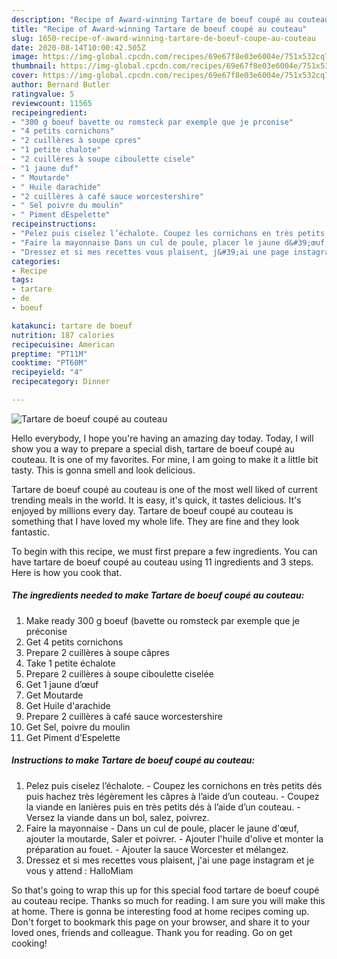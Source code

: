 ```yaml
---
description: "Recipe of Award-winning Tartare de boeuf coupé au couteau"
title: "Recipe of Award-winning Tartare de boeuf coupé au couteau"
slug: 1650-recipe-of-award-winning-tartare-de-boeuf-coupe-au-couteau
date: 2020-08-14T10:00:42.505Z
image: https://img-global.cpcdn.com/recipes/69e67f8e03e6004e/751x532cq70/tartare-de-boeuf-coupe-au-couteau-photo-principale-de-la-recette.jpg
thumbnail: https://img-global.cpcdn.com/recipes/69e67f8e03e6004e/751x532cq70/tartare-de-boeuf-coupe-au-couteau-photo-principale-de-la-recette.jpg
cover: https://img-global.cpcdn.com/recipes/69e67f8e03e6004e/751x532cq70/tartare-de-boeuf-coupe-au-couteau-photo-principale-de-la-recette.jpg
author: Bernard Butler
ratingvalue: 5
reviewcount: 11565
recipeingredient:
- "300 g boeuf bavette ou romsteck par exemple que je prconise"
- "4 petits cornichons"
- "2 cuillères à soupe cpres"
- "1 petite chalote"
- "2 cuillères à soupe ciboulette cisele"
- "1 jaune duf"
- " Moutarde"
- " Huile darachide"
- "2 cuillères à café sauce worcestershire"
- " Sel poivre du moulin"
- " Piment dEspelette"
recipeinstructions:
- "Pelez puis ciselez l’échalote. Coupez les cornichons en très petits dés puis hachez très légèrement les câpres à l’aide d’un couteau. Coupez la viande en lanières puis en très petits dés à l’aide d’un couteau. Versez la viande dans un bol, salez, poivrez."
- "Faire la mayonnaise Dans un cul de poule, placer le jaune d&#39;œuf, ajouter la moutarde, Saler et poivrer. Ajouter l&#39;huile d&#39;olive et monter la préparation au fouet. Ajouter la sauce Worcester et mélangez."
- "Dressez et si mes recettes vous plaisent, j&#39;ai une page instagram et je vous y attend : HalloMiam"
categories:
- Recipe
tags:
- tartare
- de
- boeuf

katakunci: tartare de boeuf 
nutrition: 187 calories
recipecuisine: American
preptime: "PT11M"
cooktime: "PT60M"
recipeyield: "4"
recipecategory: Dinner

---
```



![Tartare de boeuf coupé au couteau](https://img-global.cpcdn.com/recipes/69e67f8e03e6004e/751x532cq70/tartare-de-boeuf-coupe-au-couteau-photo-principale-de-la-recette.jpg)

Hello everybody, I hope you're having an amazing day today. Today, I will show you a way to prepare a special dish, tartare de boeuf coupé au couteau. It is one of my favorites. For mine, I am going to make it a little bit tasty. This is gonna smell and look delicious.

Tartare de boeuf coupé au couteau is one of the most well liked of current trending meals in the world. It is easy, it's quick, it tastes delicious. It's enjoyed by millions every day. Tartare de boeuf coupé au couteau is something that I have loved my whole life. They are fine and they look fantastic.




To begin with this recipe, we must first prepare a few ingredients. You can have tartare de boeuf coupé au couteau using 11 ingredients and 3 steps. Here is how you cook that.

<!--inarticleads1-->

##### The ingredients needed to make Tartare de boeuf coupé au couteau:

1. Make ready 300 g boeuf (bavette ou romsteck par exemple que je préconise
1. Get 4 petits cornichons
1. Prepare 2 cuillères à soupe câpres
1. Take 1 petite échalote
1. Prepare 2 cuillères à soupe ciboulette ciselée
1. Get 1 jaune d’œuf
1. Get  Moutarde
1. Get  Huile d&#39;arachide
1. Prepare 2 cuillères à café sauce worcestershire
1. Get  Sel, poivre du moulin
1. Get  Piment d’Espelette




<!--inarticleads2-->

##### Instructions to make Tartare de boeuf coupé au couteau:

1. Pelez puis ciselez l’échalote. - Coupez les cornichons en très petits dés puis hachez très légèrement les câpres à l’aide d’un couteau. - Coupez la viande en lanières puis en très petits dés à l’aide d’un couteau. - Versez la viande dans un bol, salez, poivrez.
1. Faire la mayonnaise - Dans un cul de poule, placer le jaune d&#39;œuf, ajouter la moutarde, Saler et poivrer. - Ajouter l&#39;huile d&#39;olive et monter la préparation au fouet. - Ajouter la sauce Worcester et mélangez.
1. Dressez et si mes recettes vous plaisent, j&#39;ai une page instagram et je vous y attend : HalloMiam




So that's going to wrap this up for this special food tartare de boeuf coupé au couteau recipe. Thanks so much for reading. I am sure you will make this at home. There is gonna be interesting food at home recipes coming up. Don't forget to bookmark this page on your browser, and share it to your loved ones, friends and colleague. Thank you for reading. Go on get cooking!
